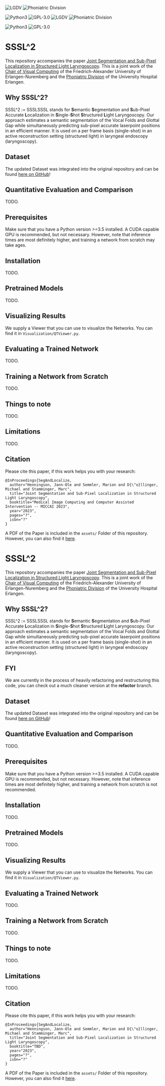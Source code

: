 ![LGDV](images/lgdv_small.png) ![Phoniatric Division](images/Uniklinikum-Erlangen.svg)

![Python3](https://img.shields.io/badge/python-3.5%20%7C%203.6%20%7C%203.7-blue)
![GPL-3.0](https://img.shields.io/github/license/Henningson/vocaloid)
![LGDV](images/lgdv_small.png) ![Phoniatric Division](images/Uniklinikum-Erlangen.svg)

![Python3](https://img.shields.io/badge/python-3.5%20%7C%203.6%20%7C%203.7-blue)
![GPL-3.0](https://img.shields.io/github/license/Henningson/vocaloid)


# SSSL^2
This repository accompanies the paper <a href="https://henningson.github.io/Vocal3D/assets/Paper.pdf">Joint Segmentation and Sub-Pixel Localization in Structured Light Laryngoscopy</a>.
This is a joint work of the <a href="https://www.lgdv.tf.fau.de/">Chair of Visual Computing</a> of the Friedrich-Alexander University of Erlangen-Nuremberg and the <a href="https://www.hno-klinik.uk-erlangen.de/phoniatrie/">Phoniatric Division</a> of the University Hospital Erlangen. 

## Why SSSL^2?
SSSL^2 := SSSLSSSL stands for **S**emantic **S**egmentation and **S**ub-Pixel Accurate **L**ocalization in **S**ingle-**S**hot **S**tructured **L**ight Laryngoscopy.
Our approach estimates a semantic segmentation of the Vocal Folds and Glottal Gap while simultaneously predicting sub-pixel accurate laserpoint positions in an efficient manner.
It is used on a per frame basis (single-shot) in an active reconstruction setting (structured light) in laryngeal endoscopy (laryngoscopy).

## Dataset
The updated Dataset was integrated into the original repository and can be found <a href="https://github.com/Henningson/HLEDataset.git">here on GitHub</a>!  

## Quantitative Evaluation and Comparison
TODO.

## Prerequisites
Make sure that you have a Python version >=3.5 installed.
A CUDA capable GPU is recommended, but not necessary.
However, note that inference times are most definitely higher, and training a network from scratch may take ages.

## Installation
TODO.

## Pretrained Models
TODO.

## Visualizing Results
We supply a Viewer that you can use to visualize the Networks.
You can find it in ```Visualization/QTViewer.py```.

## Evaluating a Trained Network
TODO.

## Training a Network from Scratch
TODO.

## Things to note
TODO.

## Limitations
TODO.

## Citation
Please cite this paper, if this work helps you with your research:
```
@InProceedings{SegAndLocalize,
  author="Henningson, Jann-Ole and Semmler, Marion and D{\"o}llinger, Michael and Stamminger, Marc",
  title="Joint Segmentation and Sub-Pixel Localization in Structured Light Laryngoscopy",
  booktitle="Medical Image Computing and Computer Assisted Intervention -- MICCAI 2023",
  year="2023",
  pages="?",
  isbn="?"
}
```
A PDF of the Paper is included in the `assets/` Folder of this repository.
However, you can also find it <a href="https://google.com/">here</a>.

# SSSL^2
This repository accompanies the paper <a href="TODO">Joint Segmentation and Sub-Pixel Localization in Structured Light Laryngoscopy</a>.
This is a joint work of the <a href="https://www.lgdv.tf.fau.de/">Chair of Visual Computing</a> of the Friedrich-Alexander University of Erlangen-Nuremberg and the <a href="https://www.hno-klinik.uk-erlangen.de/phoniatrie/">Phoniatric Division</a> of the University Hospital Erlangen. 

## Why SSSL^2?
SSSL^2 := SSSLSSSL stands for **S**emantic **S**egmentation and **S**ub-Pixel Accurate **L**ocalization in **S**ingle-**S**hot **S**tructured **L**ight Laryngoscopy.
Our approach estimates a semantic segmentation of the Vocal Folds and Glottal Gap while simultaneously predicting sub-pixel accurate laserpoint positions in an efficient manner.
It is used on a per frame basis (single-shot) in an active reconstruction setting (structured light) in laryngeal endoscopy (laryngoscopy).

## FYI
We are currently in the process of heavily refactoring and restructuring this code, you can check out a much cleaner version at the **refactor** branch.

## Dataset
The updated Dataset was integrated into the original repository and can be found <a href="https://github.com/Henningson/HLEDataset.git">here on GitHub</a>!  

## Quantitative Evaluation and Comparison
TODO.

## Prerequisites
Make sure that you have a Python version >=3.5 installed.
A CUDA capable GPU is recommended, but not necessary.
However, note that inference times are most definitely higher, and training a network from scratch is not recommended.

## Installation
TODO.

## Pretrained Models
TODO.

## Visualizing Results
We supply a Viewer that you can use to visualize the Networks.
You can find it in ```Visualization/QTViewer.py```.

## Evaluating a Trained Network
TODO.

## Training a Network from Scratch
TODO.

## Things to note
TODO.

## Limitations
TODO.

## Citation
Please cite this paper, if this work helps you with your research:
```
@InProceedings{SegAndLocalize,
  author="Henningson, Jann-Ole and Semmler, Marion and D{\"o}llinger, Michael and Stamminger, Marc",
  title="Joint Segmentation and Sub-Pixel Localization in Structured Light Laryngoscopy",
  booktitle="TBD",
  year="2023",
  pages="?",
  isbn="?"
}
```
A PDF of the Paper is included in the `assets/` Folder of this repository.
However, you can also find it <a href="https://google.com/">here</a>.
